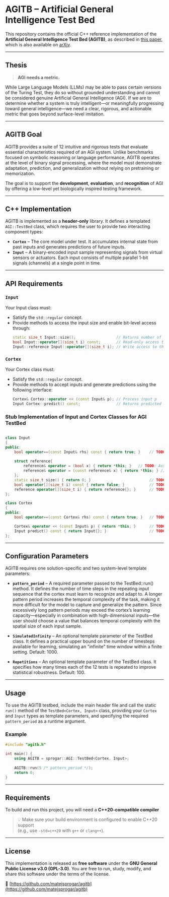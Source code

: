 # AGITB – Artificial General Intelligence Test Bed

This repository contains the official C++ reference implementation of the **Artificial General Intelligence Test Bed (AGITB)**, as described in [this paper](doc/AGITB.pdf), which is also available on [arXiv](https://arxiv.org/abs/2504.04430).

---

## Thesis

> **AGI needs a metric.**
<p>While Large Language Models (LLMs) may be able to pass certain versions of the Turing Test, they do so without grounded understanding and cannot be considered genuine Artificial General Intelligence (AGI). If we are to determine whether a system is truly intelligent—or meaningfully progressing toward general intelligence—we need a clear, rigorous, and actionable metric that goes beyond surface-level imitation.</p>

---

## AGITB Goal

AGITB provides a suite of 12 intuitive and rigorous tests that evaluate essential characteristics required of an AGI system. Unlike benchmarks focused on symbolic reasoning or language performance, AGITB operates at the level of binary signal processing, where the model must demonstrate adaptation, prediction, and generalization without relying on pretraining or memorization.

The goal is to support the **development**, **evaluation**, and **recognition** of AGI by offering a low-level yet biologically inspired testing framework.

---

## C++ Implementation

AGITB is implemented as a **header-only** library. It defines a templated `AGI::TestBed` class, which requires the user to provide two interacting component types:

- **`Cortex`** – The core model under test. It accumulates internal state from past inputs and generates predictions of future inputs.
- **`Input`** – A binary-encoded input sample representing signals from virtual sensors or actuators. Each input consists of multiple parallel 1-bit signals (channels) at a single point in time.

---

## API Requirements

### `Input`
Your Input class must:
- Satisfy the `std::regular` concept.
- Provide methods to access the input size and enable bit-level access through:
  ```cpp
  static size_t Input::size();                  // Returns number of input bits
  bool Input::operator[](size_t i) const;       // Read-only access to the i-th bit
  Input::reference Input::operator[](size_t i); // Write access to the i-th bit
  ```
### `Cortex`
Your Cortex class must:
- Satisfy the `std::regular` concept.
- Provide methods to accept inputs and generate predictions using the following interface:
  ```cpp
  Cortex& Cortex::operator << (const Input& p); // Process input p
  Input Cortex::predict() const;                // Returns predicted next input
  ```

### Stub Implementation of Input and Cortex Classes for AGI TestBed

```cpp

class Input
{
public:
    bool operator==(const Input& rhs) const { return true; }    // TODO: Full member-wise comparison
    
    struct reference{
        reference& operator = (bool x) { return *this; }   // TODO: Assigns a value to the referenced bit
        reference& operator = (const reference& x) { return *this; } // TODO: Assigns a value
    };
    static size_t size() { return 0; }                          // TODO: Returns number of input bits
    bool operator[](size_t i) const { return false; }           // TODO: Read-only access to the i-th bit
    reference operator[](size_t i) { return reference{}; }      // TODO: Write access to the i-th bit    
};

class Cortex
{
public:
    bool operator==(const Cortex& rhs) const { return true; }   // TODO: Full member-wise comparison

    Cortex& operator << (const Input& p) { return *this; }      // TODO: Process input p
    Input predict() const { return Input{}; }                   // TODO: Returns predicted next input
};

```
---

## Configuration Parameters

AGITB requires one solution-specific and two system-level template parameters:

- **`pattern_period`** – A required parameter passed to the TestBed::run() method. It defines the number of time steps in the repeating input sequence that the cortex must learn to recognize and adapt to. A longer pattern period increases the temporal complexity of the task, making it more difficult for the model to capture and generalize the pattern. Since excessively long pattern periods may exceed the cortex’s learning capacity—especially in combination with high-dimensional inputs—the user should choose a value that balances temporal complexity with the spatial size of each input sample.

- **`SimulatedInfinity`** – An optional template parameter of the TestBed class. It defines a practical upper bound on the number of timesteps available for learning, simulating an "infinite" time window within a finite setting. Default: 1000.

- **`Repetitions`** – An optional template parameter of the TestBed class. It specifies how many times each of the 12 tests is repeated to improve statistical robustness. Default: 100.

---

## Usage

To use the AGITB testbed, include the main header file and call the static `run()` method of the `TestBed<Cortex, Input>` class, providing your `Cortex` and `Input` types as template parameters, and specifying the required `pattern_period` as a runtime argument.

### Example

```cpp
#include "agitb.h"

int main() {
    using AGITB = sprogar::AGI::TestBed<Cortex, Input>;
    
    AGITB::run(5 /* pattern_period */);
    return 0;
}
```
---

## Requirements

To build and run this project, you will need a **C++20-compatible compiler** 

> 💡 Make sure your build environment is configured to enable C++20 support  
> (e.g., use `-std=c++20` with `g++` or `clang++`).

---

## License

This implementation is released as **free software** under the **GNU General Public License v3.0 (GPL-3.0)**. You are free to run, study, modify, and share this software under the terms of the license.

🔗 [https://github.com/matejsprogar/agitb](https://github.com/matejsprogar/agitb)
